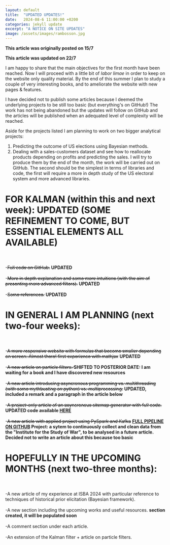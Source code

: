```yaml
---
layout: default
title:  "UPDATED UPDATES!"
date:   2024-08-6 11:00:00 +0200
categories: jekyll update
excerpt: "A NOTICE ON SITE UPDATES"
image: /assets/images/rambosson.jpg
---
```

<style>
del {
text-decoration-style: wavy;
}
</style>

**This article was originally posted on 15/7**

**This article was updated on 22/7**

I am happy to share that the main objectives for the first month have been reached. Now I will proceed with a little bit of _labor limae_ in order to keep on the website only quality material.
By the end of this summer I plan to study a couple of very interesting books, and to ameliorate the website with new pages & features. 

I have decided not to publish some articles because I deemed the underlying projects to be still too basic (but everything's on GitHub!) The work has not being abandoned but the updates will follow on GitHub and the articles will be published 
when an adequated level of complexity will be reached.

Aside for the projects listed I am planning to work on two bigger analytical projects:
1) Predicting the outcome of US elections using Bayesian methods.
2) Dealing with a sales-customers dataset and see how to reallocate products depending on profits and predicting the sales.
I will try to produce them by the end of the month, the work will be carried out on GitHub. The second should be the simplest in terms of libraries and code, the first will require a more in depth study of the US electoral system and 
more advanced libraries.

# FOR KALMAN (within this and next week): **UPDATED (SOME REFINEMENT TO COME, BUT ESSENTIAL ELEMENTS ALL AVAILABLE)**
\
\
-<del>Full code on GitHub.</del> **UPDATED**
\
\
-<del>More in depth explanation and some more intuitions (with the aim of presenting more advanced filters).</del>  **UPDATED**
\
\
-<del>Some references.</del> **UPDATED**


# IN GENERAL I AM PLANNING (next two-four weeks):
\
\
-<del>A more responsive website with formulas that become smaller depending on screen. Almost there! first experience with mathjax</del> **UPDATED**
\
\
-<del>A new article on particle filters. </del>**SHIFTED TO POSTERIOR DATE: I am waiting for a book and I have discovered new resources**
\
\
-<del>A new article introducing asyncronous programming vs. multithreading (with some mythbusting on python) vs. multiprocessing.</del> **UPDATED, included a remark and a paragraph in the article below**
\
\
-<del>A project-only article of an asyncronous sitemap generator with full code.</del> **UPDATED code available [HERE](https://github.com/Gabriele-Donato/website-materials-/tree/Scraping/Asynchronous_Sitemap_Generator)**
\
\
-<del>A new article with applied project using PySpark and Kafka</del> **[FULL PIPELINE ON GITHUB](https://github.com/Gabriele-Donato/website-materials-/tree/DataEngineering) Project: a sytem to continuously collect and clean data from the "Institute for the Study of War", to be analysed in a future article. Decided not to write an article about this because too basic**


# HOPEFULLY IN THE UPCOMING MONTHS (next two-three months):
\
\
-A new article of my experience at ISBA 2024 with particular reference to techniques of historical prior elicitation (Bayesian framework). 
\
\
-A new section including the upcoming works and useful resources. **section created, it will be populated soon**
\
\
-A comment section under each article.
\
\
-An extension of the Kalman filter + article on particle filters.



